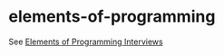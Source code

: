 # elements-of-programming

See [Elements of Programming Interviews](https://elementsofprogramminginterviews.com/)
